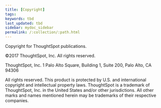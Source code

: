 ```yaml
---
title: [Copyright]
tags: 
keywords: tbd
last_updated: tbd
sidebar: mydoc_sidebar
permalink: /:collection/:path.html
---
```

Copyright for ThoughtSpot publications.

©2017 ThoughtSpot, Inc. All rights reserved.

ThoughtSpot, Inc. 1 Palo Alto Square, Building 1, Suite 200, Palo Alto, CA 94306

All rights reserved. This product is protected by U.S. and international copyright and intellectual property laws. ThoughtSpot is a trademark of ThoughtSpot, Inc. in the United States and/or other jurisdictions. All other marks and names mentioned herein may be trademarks of their respective companies.
